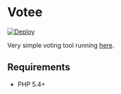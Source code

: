 # Votee

[![Deploy](https://www.herokucdn.com/deploy/button.png)](https://heroku.com/deploy)

Very simple voting tool running [here](https://votee.herokuapp.com/).

## Requirements

* PHP 5.4+
